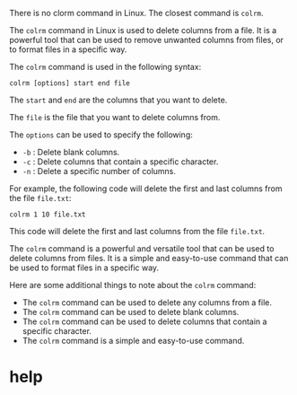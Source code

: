 There is no clorm command in Linux. The closest command is `colrm`.

The `colrm` command in Linux is used to delete columns from a file. It is a powerful tool that can be used to remove unwanted columns from files, or to format files in a specific way.

The `colrm` command is used in the following syntax:

```
colrm [options] start end file
```

The `start` and `end` are the columns that you want to delete.

The `file` is the file that you want to delete columns from.

The `options` can be used to specify the following:

* `-b` : Delete blank columns.
* `-c` : Delete columns that contain a specific character.
* `-n` : Delete a specific number of columns.

For example, the following code will delete the first and last columns from the file `file.txt`:

```
colrm 1 10 file.txt
```

This code will delete the first and last columns from the file `file.txt`.

The `colrm` command is a powerful and versatile tool that can be used to delete columns from files. It is a simple and easy-to-use command that can be used to format files in a specific way.

Here are some additional things to note about the `colrm` command:

* The `colrm` command can be used to delete any columns from a file.
* The `colrm` command can be used to delete blank columns.
* The `colrm` command can be used to delete columns that contain a specific character.
* The `colrm` command is a simple and easy-to-use command.




# help 

```

```
